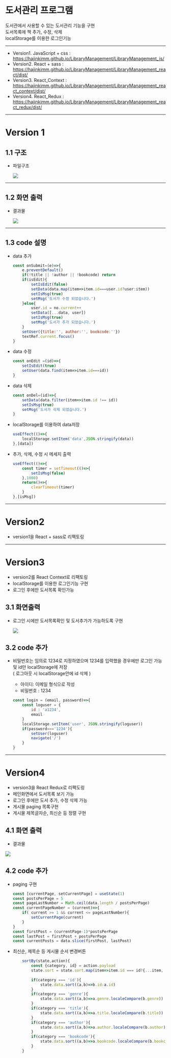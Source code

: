 # 도서관리 프로그램

도서관에서 사용할 수 있는 도서관리 기능을 구현
<br>도서목록에 책 추가, 수정, 삭제
<br>localStorage를 이용한 로그인기능


---
- Version1. JavaScript + css : https://hajinkimm.github.io/LibraryManagement/LibraryManagement_js/
- Version2. React + sass : https://hajinkimm.github.io/LibraryManagement/LibraryManagement_react/dist/
- Version3. React_Context : https://hajinkimm.github.io/LibraryManagement/LibraryManagement_react_context/dist/
- Version4. React_Redux : https://hajinkimm.github.io/LibraryManagement/LibraryManagement_react_redux/dist/
---
# Version 1

## 1.1 구조
- 파일구조

    <img src="md_image/file_frame.jpg">

---
## 1.2 화면 출력
- 결과물

    <img src="md_image/output1.gif">

---
## 1.3 code 설명
- data 추가
    ```js
    const onSubmit=(e)=>{
        e.preventDefault()
        if(!title || !author || !bookcode) return
        if(isEdit){
            setIsEdit(false)
            setData(data.map(item=>item.id===user.id?user:item))
            setIsMsg(true)
            setMsg('도서가 수정 되었습니다.')
        }else{
            user.id = no.current++
            setData([...data, user])
            setIsMsg(true)
            setMsg('도서가 추가 되었습니다.')
        }
        setUser({title:'', author:'', bookcode:''})
        textRef.current.focus()
    }
    ```

- data 수정
    ```js
    const onEdit =(id)=>{
        setIsEdit(true)
        setUser(data.find(item=>item.id===id))
    }
    ```
- data 삭제
    ```js
    const onDel=(id)=>{
        setData(data.filter(item=>item.id !== id))
        setIsMsg(true)
        setMsg('도서가 삭제 되었습니다.')
    }
    ```
- localStorage를 이용하여 data저장
    ```js
    useEffect(()=>{
        localStorage.setItem('data',JSON.stringify(data))
    },[data])
    ```
- 추가, 삭제, 수정 시 메세지 출력
    ```js
    useEffect(()=>{
        const timer = setTimeout(()=>{
            setIsMsg(false)
        },1000)
        return()=>{
            clearTimeout(timer)
        }
    },[isMsg])
    ```
---
# Version2
- version1을 React + sass로 리팩토링

---
# Version3
- version2를 React Context로 리팩토링
- localStorage를 이용한 로그인기능 구현
- 로그인 후에만 도서목록 확인가능
## 3.1 화면출력
- 로그인 시에만 도서목록확인 및 도서추가가 가능하도록 구현

  <img src="md_image/output3.gif">
## 3.2 code 추가
  - 비밀번호는 임의로 1234로 지정하였으며 1234를 입력했을 경우에만 로그인 가능 및 id만 localStorage에 저장
  <br> ( 로그아웃 시 localStorage안에 id 삭제 )
    -  아이디: 이메일 형식으로 작성
    - 비밀번호 : 1234

    ```js
    const login = (email, password)=>{
        const loguser = {
            id : 'a1234',
            email
        }
        localStorage.setItem('user', JSON.stringify(loguser))
        if(password==='1234'){
            setUser(loguser)
            navigate('/')
        }
    }
    ```
---
# Version4
- version3을 React Redux로 리팩도링
- 메인화면에서 도서목록 보기 가능
- 로그인 후에만 도서 추가, 수정 삭제 가능
- 게시물 paging 목록구현
- 게시물 제목글자순, 최신순 등 정렬 구현
## 4.1 화면 출력
- 결과물
<img src='./md_image/output4.gif'>

## 4.2 code 추가
- paging 구현


    ```js
    const [currentPage, setCurrentPage] = useState(1)
    const postsPerPage = 5
    const pageLastNumber = Math.ceil(data.length / postsPerPage)
    const currentPageNumber = (current)=>{
        if( current >= 1 && current <= pageLastNumber){
            setCurrentPage(current)
        }
    }
    const firstPost = (currentPage-1)*postsPerPage
    const lastPost = firstPost + postsPerPage
    const currentPosts = data.slice(firstPost, lastPost)
    ```
- 최신순, 제목순 등 게시물 순서 변경버튼


    ```js
        sortBy(state,action){
            const {category, id} = action.payload
            state.sort = state.sort.map(item=>item.id === id?{...item, isOn:true}:{...item, isOn:false})
            
            if(category === 'id'){
                state.data.sort((a,b)=>b.id-a.id)
            }
            if(category === 'genre'){
                state.data.sort((a,b)=>a.genre.localeCompare(b.genre))
            }
            if(category === 'title'){
                state.data.sort((a,b)=>a.title.localeCompare(b.title))
            }
            if(category === 'author'){
                state.data.sort((a,b)=>a.author.localeCompare(b.author))
            }
            if(category === 'bookcode'){
                state.data.sort((a,b)=>a.bookcode.localeCompare(b.bookcode))
            }
        }
    ```
